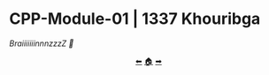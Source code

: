 # CPP-Module-01 | 1337 Khouribga

*BraiiiiiiinnnzzzZ 🧠*

<p align="center">
  <a href="https://github.com/achrafelkhnissi/CPP_Modules/tree/master/Module_01">&#11013;</a>
  <a href="https://github.com/achrafelkhnissi/CPP-Modules">&#127968;</a>
  <a href="https://github.com/achrafelkhnissi/CPP-Modules/tree/master/Module_02">&#10145;</a>
</p>
